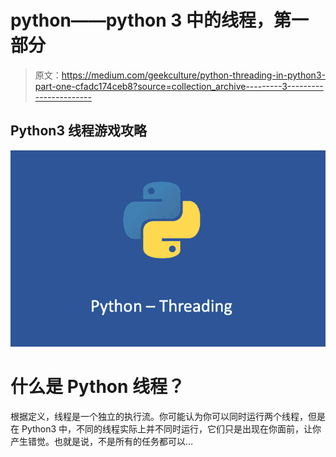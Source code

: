 # python——python 3 中的线程，第一部分

> 原文：<https://medium.com/geekculture/python-threading-in-python3-part-one-cfadc174ceb8?source=collection_archive---------3----------------------->

## Python3 线程游戏攻略

![](img/c314af9b9888c940aab436351a5e1327.png)

# 什么是 Python 线程？

根据定义，线程是一个独立的执行流。你可能认为你可以同时运行两个线程，但是在 Python3 中，不同的线程实际上并不同时运行，它们只是出现在你面前，让你产生错觉。也就是说，不是所有的任务都可以…